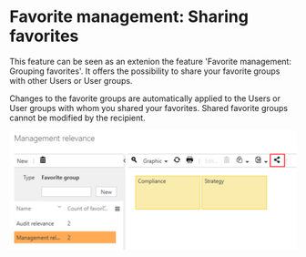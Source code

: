 # Favorite management: Sharing favorites 

This feature can be seen as an extenion the feature 'Favorite management: Grouping favorites'. It offers the possibility to share your favorite groups with other Users or User groups. 

Changes to the favorite groups are automatically applied to the Users or User groups with whom you shared your favorites. Shared favorite groups cannot be modified by the recipient. 

![screen](../media/Manage_favorites_sharing.png)
